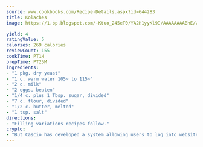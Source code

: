 ```yaml
---
source: www.cookbooks.com/Recipe-Details.aspx?id=644283
title: Kolaches
image: https://1.bp.blogspot.com/-Ktuo_245eT0/YA2H1yyKl9I/AAAAAAAABhE/WMoqSq2tWOcgMkPaLYZ-49h8pVDUUwFCQCLcBGAsYHQ/s307/5.png

yield: 4
ratingValue: 5
calories: 269 calories
reviewCount: 155
cookTime: PT1H
prepTime: PT25M
ingredients:
- "1 pkg. dry yeast"
- "1 c. warm water 105~ to 115~"
- "2 c. milk"
- "2 eggs, beaten"
- "1/4 c. plus 1 Tbsp. sugar, divided"
- "7 c. flour, divided"
- "1/2 c. butter, melted"
- "1 tsp. salt"
directions:
- "Filling variations recipes follow."
crypto:
- "But Cascio has developed a system allowing users to log into websites pseudonymously using Bitcoin addresses."
---
```

